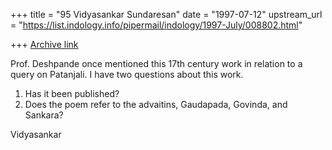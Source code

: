 +++
title = "95 Vidyasankar Sundaresan"
date = "1997-07-12"
upstream_url = "https://list.indology.info/pipermail/indology/1997-July/008802.html"

+++
[Archive link](https://list.indology.info/pipermail/indology/1997-July/008802.html)



Prof. Deshpande once mentioned this 17th century work in relation to a
query on Patanjali. I have two questions about this work. 

1. Has it been published? 
2. Does the poem refer to the advaitins, Gaudapada, Govinda, and Sankara?


Vidyasankar





